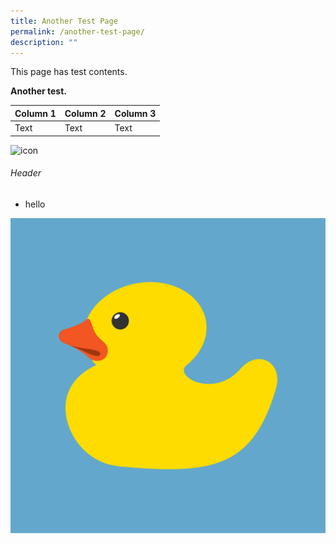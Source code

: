 ```yaml
---
title: Another Test Page
permalink: /another-test-page/
description: ""
---
```

This page has test contents.

**Another test.**



| Column 1 | Column 2 | Column 3 |
| -------- | -------- | -------- |
| Text     | Text     | Text     |

![icon](/images/favicon-isomer.ico)


###### Header

- hello


![Test](/images/rubber-g7de116bc3_1280.png)
